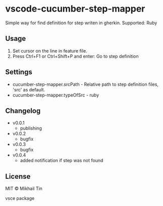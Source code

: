 # vscode-cucumber-step-mapper
Simple way for find definition for step writen in gherkin.
Supported: Ruby

## Usage
1. Set cursor on the line in feature file.
2. Press Ctrl+F1 or Ctrl+Shift+P and enter: Go to step definition 

## Settings
* cucumber-step-mapper.srcPath - Relative path to step definition files, 'src' as default.
* cucumber-step-mapper.typeOfSrc - ruby
                
## Changelog
* v0.0.1
	* publishing
* v0.0.2
	* bugfix
* v0.0.3
	* bugfix
* v0.0.4
	* added notification if step was not found

## License

MIT © Mikhail Tin


vsce package